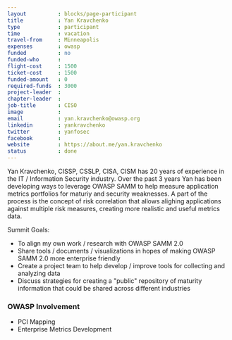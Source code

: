 ```yaml
---
layout          : blocks/page-participant
title           : Yan Kravchenko
type            : participant
time            : vacation
travel-from     : Minneapolis
expenses        : owasp
funded          : no
funded-who      :
flight-cost     : 1500
ticket-cost     : 1500
funded-amount   : 0
required-funds  : 3000
project-leader  :
chapter-leader  :
job-title       : CISO
image           :
email           : yan.kravchenko@owasp.org
linkedin        : yankravchenko
twitter         : yanfosec
facebook        :
website         : https://about.me/yan.kravchenko
status          : done
---
```


Yan Kravchenko, CISSP, CSSLP, CISA, CISM has 20 years of experience in the IT / Information Security industry.  Over the past 3 years Yan has been developing ways to leverage OWASP SAMM to help measure application metrics portfolios for maturiy and security weaknesses.  A part of the process is the concept of risk correlation that allows alighing applications against multiple risk measures, creating more realistic and useful metrics data.  

Summit Goals:
* To align my own work / research with OWASP SAMM 2.0
* Share tools / documents / visualizations in hopes of making OWASP SAMM 2.0 more enterprise friendly
* Create a project team to help develop / improve tools for collecting and analyzing data
* Discuss strategies for creating a "public" repository of maturity information that could be shared across different industries

### OWASP Involvement

* PCI Mapping
* Enterprise Metrics Development
